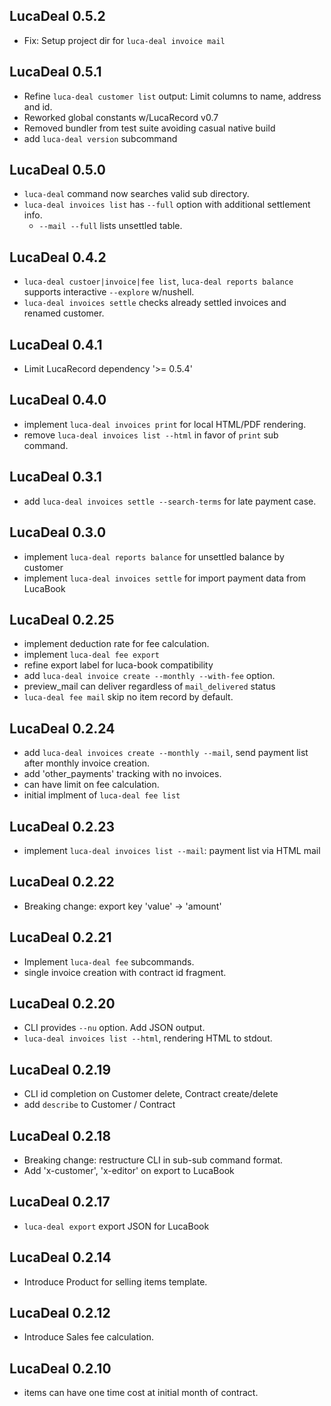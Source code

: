 ## LucaDeal 0.5.2

* Fix: Setup project dir for `luca-deal invoice mail`

## LucaDeal 0.5.1

* Refine `luca-deal customer list` output: Limit columns to name, address and id.
* Reworked global constants w/LucaRecord v0.7
* Removed bundler from test suite avoiding casual native build
* add `luca-deal version` subcommand

## LucaDeal 0.5.0

* `luca-deal` command now searches valid sub directory.
* `luca-deal invoices list` has `--full` option with additional settlement info.
  * `--mail --full` lists unsettled table.

## LucaDeal 0.4.2

* `luca-deal custoer|invoice|fee list`, `luca-deal reports balance` supports interactive `--explore` w/nushell.
* `luca-deal invoices settle` checks already settled invoices and renamed customer.

## LucaDeal 0.4.1

* Limit LucaRecord dependency '>= 0.5.4'

## LucaDeal 0.4.0

* implement `luca-deal invoices print` for local HTML/PDF rendering.
* remove `luca-deal invoices list --html` in favor of `print` sub command.

## LucaDeal 0.3.1

* add `luca-deal invoices settle --search-terms` for late payment case.

## LucaDeal 0.3.0

* implement `luca-deal reports balance` for unsettled balance by customer
* implement `luca-deal invoices settle` for import payment data from LucaBook

## LucaDeal 0.2.25

* implement deduction rate for fee calculation.
* implement `luca-deal fee export`
* refine export label for luca-book compatibility
* add `luca-deal invoice create --monthly --with-fee` option.
* preview_mail can deliver regardless of `mail_delivered` status
* `luca-deal fee mail` skip no item record by default.

## LucaDeal 0.2.24

* add `luca-deal invoices create --monthly --mail`, send payment list after monthly invoice creation.
* add 'other_payments' tracking with no invoices.
* can have limit on fee calculation.
* initial implment of `luca-deal fee list`

## LucaDeal 0.2.23

* implement `luca-deal invoices list --mail`: payment list via HTML mail

## LucaDeal 0.2.22

* Breaking change: export key 'value' -> 'amount'

## LucaDeal 0.2.21

* Implement `luca-deal fee` subcommands.
* single invoice creation with contract id fragment.

## LucaDeal 0.2.20

* CLI provides `--nu` option. Add JSON output.
* `luca-deal invoices list --html`, rendering HTML to stdout.

## LucaDeal 0.2.19

* CLI id completion on Customer delete, Contract create/delete
* add `describe` to Customer / Contract

## LucaDeal 0.2.18

* Breaking change: restructure CLI in sub-sub command format.
* Add 'x-customer', 'x-editor' on export to LucaBook

## LucaDeal 0.2.17

* `luca-deal export` export JSON for LucaBook

## LucaDeal 0.2.14

* Introduce Product for selling items template.

## LucaDeal 0.2.12

* Introduce Sales fee calculation.

## LucaDeal 0.2.10

* items can have one time cost at initial month of contract.
